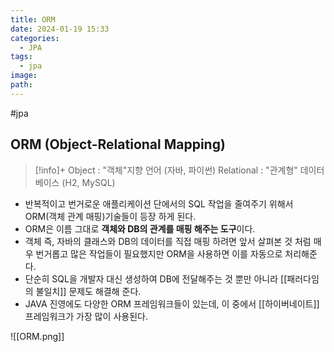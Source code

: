 ```yaml
---
title: ORM
date: 2024-01-19 15:33
categories:
  - JPA
tags:
  - jpa
image: 
path:
---
```

#jpa 


## ORM (Object-Relational Mapping)
> [!info]+ 
> Object : "객체"지향 언어 (자바, 파이썬)
> Relational : "관계형" 데이터베이스 (H2, MySQL)

+ 반복적이고 번거로운 애플리케이션 단에서의 SQL 작업을 줄여주기 위해서 ORM(객체 관계 매핑)기술들이 등장 하게 된다.
+ ORM은 이름 그대로 **객체와 DB의 관계를 매핑 해주는 도구**이다.
+ 객체 즉, 자바의 클래스와 DB의 데이터를 직접 매핑 하려면 앞서 살펴본 것 처럼 매우 번거롭고 많은 작업들이 필요했지만 ORM을 사용하면 이를 자동으로 처리해준다.
+ 단순히 SQL을 개발자 대신 생성하여 DB에 전달해주는 것 뿐만 아니라 [[패러다임의 불일치]] 문제도 해결해 준다.
+ JAVA 진영에도 다양한 ORM 프레임워크들이 있는데, 이 중에서 [[하이버네이트]] 프레임워크가 가장 많이 사용된다.


![[ORM.png]]


